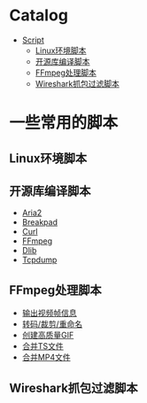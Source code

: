 Catalog
=================

   * [Script](#一些常用的脚本)
   		* [Linux环境脚本](#Linux环境脚本)
   		* [开源库编译脚本](#开源库编译脚本)
   		* [FFmpeg处理脚本](#FFmpeg处理脚本)
      * [Wireshark抓包过滤脚本](#Wireshark抓包过滤脚本)
      
      
# 一些常用的脚本
## Linux环境脚本
## 开源库编译脚本
* [Aria2](https://github.com/KingsleyYau/LinuxShell/tree/master/build/aria2)</br>
* [Breakpad](https://github.com/KingsleyYau/LinuxShell/tree/master/build/breakpad)</br>
* [Curl](https://github.com/KingsleyYau/LinuxShell/tree/master/build/curl-openssl)</br>
* [FFmpeg](https://github.com/KingsleyYau/LinuxShell/tree/master/build/ffmpeg)</br>
* [Dlib](https://github.com/KingsleyYau/LinuxShell/tree/master/build/dlib)</br>
* [Tcpdump](https://github.com/KingsleyYau/LinuxShell/tree/master/build/other/build-tcpdump-android.sh)</br>

## FFmpeg处理脚本
* [输出视频帧信息](https://github.com/KingsleyYau/LinuxShell/tree/master/ffmpeg/check_video.sh)</br>
* [转码/裁剪/重命名](https://github.com/KingsleyYau/LinuxShell/tree/master/ffmpeg/transcode_dir_mp4.sh)</br>
* [创建高质量GIF](https://github.com/KingsleyYau/LinuxShell/tree/master/ffmpeg/create_gif.sh)</br>
* [合并TS文件](https://github.com/KingsleyYau/LinuxShell/tree/master/ffmpeg/combine_ts.sh)</br>
* [合并MP4文件](https://github.com/KingsleyYau/LinuxShell/tree/master/ffmpeg/combine_mp4.sh)</br>

## Wireshark抓包过滤脚本